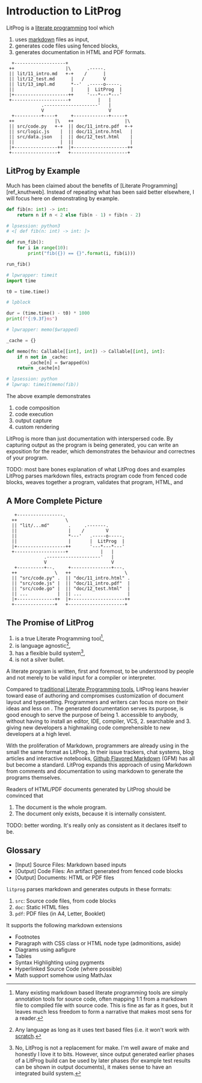 # Introduction to LitProg

LitProg is a [literate programming][ref_wiki_litprog] tool which 

 1. uses [markdown][ref_wiki_markdown] files as input,
 2. generates code files using fenced blocks,
 3. generates documentation in HTML and PDF formats.

```bob
  +-------------------+
 ++                   |\      .-----.
 || lit/11_intro.md   +-+    /      |
 || lit/12_test.md      |   /       V
 || lit/13_impl.md      *--'  .-----o-----.
 ||                     |     |  LitProg  |
 |+--------------------++     '---*---*---'
 +---------------------+          |   |
             .--------------------'   |
             V                        V
  +----------+----+     +-------------+-----+
 ++               |\   ++                   |\
 || src/code.py   +-+  || doc/11_intro.pdf  +-+
 || src/logic.js    |  || doc/11_intro.html   |
 || src/data.json   |  || doc/12_test.html    |
 ||                 |  ||                     |
 |+----------------++  |+--------------------++
 +-----------------+   +---------------------+
```

## LitProg by Example

Much has been claimed about the benefits of [Literate Programming][ref_knuthweb]. Instead of repeating what has been said better elsewhere, I will focus here on demonstrating by example.

```python
def fib(n: int) -> int:
    return n if n < 2 else fib(n - 1) + fib(n - 2)
```

```python
# lpsession: python3
# <[ def fib(n: int) -> int: ]>

def run_fib():
    for i in range(10):
        print("fib({}) == {}".format(i, fib(i)))

run_fib()
```

```python
# lpwrapper: timeit
import time

t0 = time.time()

# lpblock

dur = (time.time() - t0) * 1000
print(f"{:9.3f}ms")
```

```python
# lpwrapper: memo($wrapped)

_cache = {}

def memo(fn: Callable[[int], int]) -> Callable[[int], int]:
    if n not in _cache:
        _cache[n] = $wrapped(n)
    return _cache[n]
```

```python
# lpsession: python
# lpwrap: timeit(memo(fib))
```

The above example demonstrates

 1. code composition
 2. code execution
 3. output capture
 4. custom rendering

LitProg is more than just documentation with interspersed code. By capturing output as the program is being generated, you can write an exposition for the reader, which demonstrates the behaviour and correctnes of your program. 

TODO: most bare bones explanation of what LitProg does and examples
LitProg parses markdown files, extracts program code from fenced code blocks, weaves together a program, validates that program,   HTML,  and 

## A More Complete Picture

```bob
   +-----------------.
  ++                  \     
  || "lit/...md"       .     .-------.
  ||                   |    /        V
  ||                   *---'   .-----o-----.
  ||                   |       |  LitProg  |
  |+------------------++       '---*---*---'
  +-------------------+            |   | 
              .--------------------'   |
              V                        V
   +----------+--.     +---------------+---.
  ++              \   ++                    \
  || "src/code.py" .  || "doc/11_intro.html" .
  || "src/code.js" |  || "doc/11_intro.pdf"  |
  || "src/code.go" |  || "doc/12_test.html"  |
  || ...           |  || ...                 |
  |+--------------++  |+--------------------++
  +---------------+   +---------------------+
```

## The Promise of LitProg

 1. is a true Literate Programming tool[^litprog_vs_annotated_src],
 2. is language agnostic[^languages_caveat],
 3. has a flexible build system[^make_caveat],
 4. is not a silver bullet.

A literate program is written, first and foremost, to be understood by people and not merely to be valid input for a compiler or interpreter.

Compared to [traditional Literate Programming tools][ref_lpcom_tools], LitProg leans heavier toward ease of authoring and compromises customization of document layout and typesetting. Programmers and writers can focus more on their ideas and less on . The generated documentation serves its purpose, is good enough to serve the purpose of being 1. accessible to anybody, without having to install an editor, IDE, compiler, VCS, 2. searchable and 3. giving new developers a highmaking code comprehensible to new developers at a high level.

With the proliferation of Markdown, programmers are already using in the small the same format as LitProg. In their issue trackers, chat systems, blog articles and interactive notebooks, [Github Flavored Markdown][ref_gfm] (GFM) has all but become a standard. LitProg expands this approach of using Markdown from comments and documentation to using markdown to generate the programs themselves.



Readers of HTML/PDF documents generated by LitProg should be convinced that

 1. The document is the whole program.
 2. The document only exists, because it is internally consistent.
 
TODO: better wording. It's really only as consistent as it declares itself to be. 


## Glossary

- [Input] Source Files: Markdown based inputs
- [Output] Code Files: An artifact generated from fenced code blocks
- [Output] Documents: HTML or PDF files



`litprog` parses markdown and generates outputs in these
formats:

 1. `src`: Source code files, from code blocks
 2. `doc`: Static HTML files
 3. `pdf`: PDF files (in A4, Letter, Booklet)

It supports the following markdown extensions

 - Footnotes
 - Paragraph with CSS class or HTML node type (admonitions, aside)
 - Diagrams using aafigure
 - Tables
 - Syntax Highlighting using pygments
 - Hyperlinked Source Code (where possible)
 - Math support somehow using MathJax

[ref_wiki_litprog]: https://en.wikipedia.org/wiki/Literate_programming

[ref_lpcom_tools]: http://www.literateprogramming.com/tools.html

[ref_wiki_markdown]: https://en.wikipedia.org/wiki/Markdown

[ref_gfm]: https://github.github.com/gfm/

[knuthweb]: http://www.literateprogramming.com/knuthweb.pdf

[^make_caveat]: No, LitProg is not a replacement for make. I'm well aware of make and honestly I love it to bits. However, since output generated earlier phases of a LitProg build can be used by later phases (for example test results can be shown in output documents), it makes sense to have an integrated build system.

[^languages_caveat]: Any language as long as it uses text based files (i.e. it won't work with [scratch](https://scratch.mit.edu/).

[^litprog_vs_annotated_src]: Many existing markdown based literate programming tools are simply annotation tools for source code, often mapping 1:1 from a markdown file to compiled file with source code. This is fine as far as it goes, but it leaves much less freedom to form a narrative that makes most sens for a reader.

